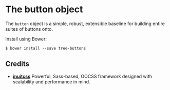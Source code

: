 # The button object

The `button` object is a simple, robust, extensible baseline for building
entire suites of buttons onto.

Install using Bower:

    $ bower install --save tree-buttons

## Credits

* **[inuitcss](https://github.com/inuitcss)** Powerful, Sass-based, OOCSS
framework designed with scalability and performance in mind.
